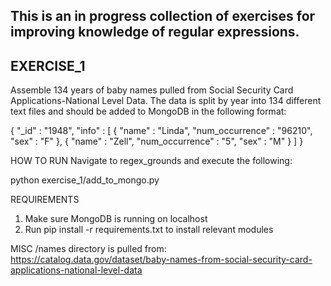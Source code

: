 This is an in progress collection of exercises for improving knowledge of regular expressions.
----------------------------------------------------------------------------------------------

EXERCISE_1
----------
Assemble 134 years of baby names pulled from Social Security Card Applications-National Level Data. The data is split by
year into 134 different text files and should be added to MongoDB in the following format:

{
	"_id" : "1948",
	"info" : [
		{
			"name" : "Linda",
			"num_occurrence" : "96210",
			"sex" : "F"
		},
        {
			"name" : "Zell",
			"num_occurrence" : "5",
			"sex" : "M"
		}
	]
}

HOW TO RUN
Navigate to regex_grounds and execute the following:

python exercise_1/add_to_mongo.py 

REQUIREMENTS
1) Make sure MongoDB is running on localhost
2) Run pip install -r requirements.txt to install relevant modules

MISC
/names directory is pulled from:
https://catalog.data.gov/dataset/baby-names-from-social-security-card-applications-national-level-data
